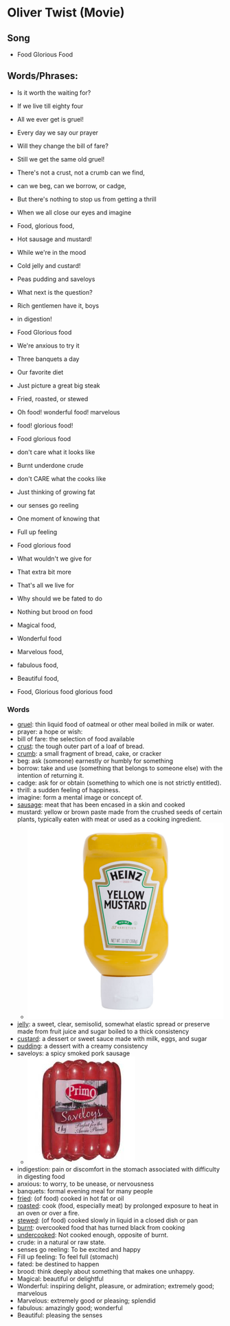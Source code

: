 # Oliver Twist (Movie)
## Song
- Food Glorious Food

## Words/Phrases:
- Is it worth the waiting for?
- If we live till eighty four
- All we ever get is gruel!
- Every day we say our prayer
- Will they change the bill of fare?
- Still we get the same old gruel!
- There's not a crust, not a crumb can we find,
- can we beg, can we borrow, or cadge,
- But there's nothing to stop us from getting a thrill
- When we all close our eyes and imagine

- Food, glorious food,
- Hot sausage and mustard!
- While we're in the mood
- Cold jelly and custard!
- Peas pudding and saveloys
- What next is the question?
- Rich gentlemen have it, boys
- in digestion!

- Food Glorious food
- We're anxious to try it
- Three banquets a day
- Our favorite diet
- Just picture a great big steak
- Fried, roasted, or stewed
- Oh food! wonderful food! marvelous
- food! glorious food!

- Food glorious food
- don't care what it looks like
- Burnt underdone crude
- don't CARE what the cooks like
- Just thinking of growing fat
- our senses go reeling
- One moment of knowing that
- Full up feeling

- Food glorious food
- What wouldn't we give for
- That extra bit more
- That's all we live for
- Why should we be fated to do
- Nothing but brood on food
- Magical food,
- Wonderful food
- Marvelous food,
- fabulous food,
- Beautiful food,
- Food, Glorious food glorious food


### Words
- [gruel](https://cn.bing.com/images/search?q=define%3agruel&form=HDRSC2&first=1&cw=1084&ch=533):  thin liquid food of oatmeal or other meal boiled in milk or water.
- prayer: a hope or wish:
- bill of fare: the selection of food available
- [crust](https://cn.bing.com/images/search?q=food%20crust&qs=n&form=QBIR&sp=-1&pq=food%20crust&sc=8-10&sk=&cvid=FC409B67C40943FFAE067F8B9B66D4D4): the tough outer part of a loaf of bread.
- [crumb](https://cn.bing.com/images/search?q=crumbs&qs=n&form=QBIR&sp=-1&pq=crumbs&sc=8-5&sk=&cvid=37FDC8D751A0433197893D839DAEDD79): a small fragment of bread, cake, or cracker
- beg: ask (someone) earnestly or humbly for something
- borrow: take and use (something that belongs to someone else) with the intention of returning it.
- cadge: ask for or obtain (something to which one is not strictly entitled).
- thrill: a sudden feeling of happiness.
- imagine: form a mental image or concept of.
- [sausage](https://cn.bing.com/images/search?q=sausages&qs=SC&form=QBIR&sp=2&pq=suagages&sc=8-8&sk=SC1&cvid=9847DA49968F435FB5AF271862C7935D): meat that has been encased in a skin and cooked
- mustard: yellow or brown paste made from the crushed seeds of certain plants, typically eaten with meat or used as a cooking ingredient.
	- ![](../img/mustard.jpg)
- [jelly](https://cn.bing.com/images/search?q=jelly%20food&qs=n&form=QBIR&sp=-1&pq=jelly%20food&sc=8-6&sk=&cvid=225F987658954B928ED5A2F78D84D817): a sweet, clear, semisolid, somewhat elastic spread or preserve made from fruit juice and sugar boiled to a thick consistency
- [custard](https://cn.bing.com/images/search?q=custard&qs=n&form=QBIR&sp=-1&pq=custard&sc=8-7&sk=&cvid=73E88D1A105A4FFE88732987C6A92079): a dessert or sweet sauce made with milk, eggs, and sugar
- [pudding](https://cn.bing.com/images/search?q=Pudding+Desserts&FORM=RESTAB): a dessert with a creamy consistency 
- saveloys: a spicy smoked pork sausage
	- ![](../img/saveloys.jpeg)
- indigestion: pain or discomfort in the stomach associated with difficulty in digesting food 
- anxious: to worry, to be unease, or nervousness
- banquets: formal evening meal for many people
- [fried](https://cn.bing.com/images/search?q=fried%20food&qs=n&form=QBIR&sp=-1&pq=fried%20food&sc=4-10&sk=&cvid=A598043E5AED4833818BF88E685966A4): (of food) cooked in hot fat or oil
- [roasted](https://cn.bing.com/images/search?q=roasting%20food&qs=n&form=QBIR&sp=-1&pq=roasting%20food&sc=8-10&sk=&cvid=A971177336184568A733BCB41027CE32): cook (food, especially meat) by prolonged exposure to heat in an oven or over a fire.
- [stewed](https://cn.bing.com/images/search?q=stewed%20food&qs=n&form=QBIR&sp=-1&pq=stewed%20food&sc=8-7&sk=&cvid=631D6B411BFE48C8A0AC30484CFE6F69): (of food) cooked slowly in liquid in a closed dish or pan
- [burnt](https://cn.bing.com/images/search?q=burnt%20food&qs=n&form=QBIR&sp=-1&pq=burnt%20food&sc=8-8&sk=&cvid=673E56EB2FA948BB92B9234F119EF1A6): overcooked food that has turned black from cooking
- [undercooked](https://cn.bing.com/images/search?q=undercooked%20food&qs=n&form=QBIR&sp=-1&pq=undercooked%20food&sc=8-15&sk=&cvid=B85CA11093694DAC83EB1929AA9C392F): Not cooked enough, opposite of burnt.
- crude: in a natural or raw state.
- senses go reeling: To be excited and happy 
- Fill up feeling: To feel full (stomach)
- fated: be destined to happen
- brood: think deeply about something that makes one unhappy.
- Magical: beautiful or delightful
- Wonderful: inspiring delight, pleasure, or admiration; extremely good; marvelous
- Marvelous: extremely good or pleasing; splendid
- fabulous: amazingly good; wonderful
- Beautiful: pleasing the senses